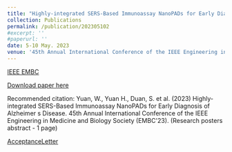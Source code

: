 ```yaml
---
title: "Highly-integrated SERS-Based Immunoassay NanoPADs for Early Diagnosis of Alzheimer s Disease"
collection: Publications
permalink: /publication/202305102
#excerpt: ''
#paperurl: ''
date: 5-10 May. 2023
venue: '45th Annual International Conference of the IEEE Engineering in Medicine and Biology Society (EMBC)'
---
```


[IEEE EMBC](https://embc.embs.org/2023/)

[Download paper here]()

Recommended citation: Yuan, W., Yuan H., Duan, S. et al. (2023) Highly-integrated SERS-Based Immunoassay NanoPADs for Early Diagnosis of Alzheimer s Disease. 45th Annual International Conference of the IEEE Engineering in Medicine and Biology Society (EMBC'23). (Research posters abstract - 1 page)

[AcceptanceLetter](https://github.com/EnderHangYuan/EnderHangYuan.github.io/blob/master/_publications/EMBC23_AcceptanceLetter_1972_176651.pdf)
